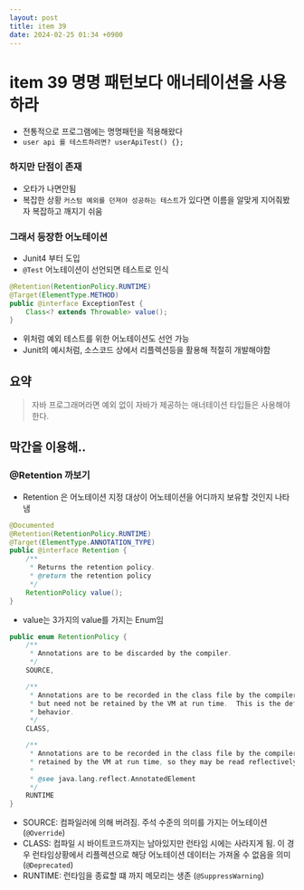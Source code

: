 ```yaml
---
layout: post
title: item 39
date: 2024-02-25 01:34 +0900
---
```


# item 39 명명 패턴보다 애너테이션을 사용하라

- 전통적으로 프로그램에는 명명패턴을 적용해왔다
- `user api 를 테스트하려면? userApiTest() {};`

### 하지만 단점이 존재
- 오타가 나면안됨
- 복잡한 상황 `커스텀 예외를 던져야 성공하는 테스트`가 있다면 이름을 알맞게 지어줘봤자 복잡하고 깨지기 쉬움


### 그래서 등장한 어노테이션
- Junit4 부터 도입
- `@Test` 어노테이션이 선언되면 테스트로 인식

```java
@Retention(RetentionPolicy.RUNTIME)
@Target(ElementType.METHOD)
public @interface ExceptionTest {
    Class<? extends Throwable> value();
}
```

- 위처럼 예외 테스트를 위한 어노테이션도 선언 가능
- Junit의 예시처럼, 소스코드 상에서 리플렉션등을 활용해 적절히 개발해야함


## 요약
> 자바 프로그래머라면 예외 없이 자바가 제공하는 애너테이션 타입들은 사용해야 한다.


## 막간을 이용해..

### @Retention 까보기
- Retention 은 어노테이션 지정 대상이 어노테이션을 어디까지 보유할 것인지 나타냄

```java
@Documented
@Retention(RetentionPolicy.RUNTIME)
@Target(ElementType.ANNOTATION_TYPE)
public @interface Retention {
    /**
     * Returns the retention policy.
     * @return the retention policy
     */
    RetentionPolicy value();
}
```
- value는 3가지의 value를 가지는 Enum임

```java
public enum RetentionPolicy {
    /**
     * Annotations are to be discarded by the compiler.
     */
    SOURCE,

    /**
     * Annotations are to be recorded in the class file by the compiler
     * but need not be retained by the VM at run time.  This is the default
     * behavior.
     */
    CLASS,

    /**
     * Annotations are to be recorded in the class file by the compiler and
     * retained by the VM at run time, so they may be read reflectively.
     *
     * @see java.lang.reflect.AnnotatedElement
     */
    RUNTIME
}
```

- SOURCE: 컴파일러에 의해 버려짐. 주석 수준의 의미를 가지는 어노테이션 (`@Override`)
- CLASS: 컴파일 시 바이트코드까지는 남아있지만 런타임 시에는 사라지게 됨. 이 경우 런타임상황에서 리플렉션으로
해당 어노테이션 데이터는 가져올 수 없음을 의미 (`@Deprecated`)
- RUNTIME: 런타임을 종료할 떄 까지 메모리는 생존 (`@SuppressWarning`)



